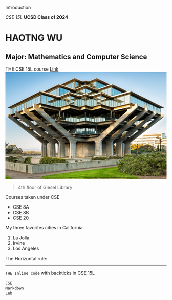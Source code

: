Introduction

*CSE 15L*
**UCSD Class of 2024**	
# HAOTNG WU
## Major: Mathematics and Computer Science
THE CSE 15L course [Link](https://ucsd-cse15l-w23.github.io/week/week1/)	
![Image](Giesel.jfif)	
> 4th floor of Giesel Library 

Courses taken under CSE

* CSE 8A
* CSE 8B
* CSE 20

 My three favorites cities in California
1. La Jolla
2. Irvine 
3. Los Angeles

The Horizontal rule:

---

`THE Inline code` with backticks in CSE 15L

```
CSE
Markdown
Lab 
```
